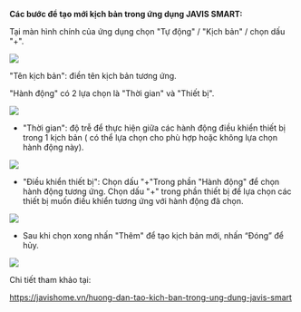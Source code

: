 **Các bước để tạo mới kịch bản trong ứng dụng JAVIS SMART:**

Tại màn hình chính của ứng dụng chọn "Tự động" / "Kịch bản" / chọn dấu "+".

![](../assets/Hướng%20dẫn%20cài%20đặt%20JAVIS%20HC\_V2.015.png)

"Tên kịch bản": điền tên kịch bản tương ứng.

"Hành động" có 2 lựa chọn là "Thời gian" và "Thiết bị".

![](../assets/Hướng%20dẫn%20cài%20đặt%20JAVIS%20HC\_V2.016.png)

- "Thời gian": độ trễ để thực hiện giữa các hành động điều khiển thiết bị trong 1 kịch bản ( có thể lựa chọn cho phù hợp hoặc không lựa chọn hành động này).

![](../assets/Hướng%20dẫn%20cài%20đặt%20JAVIS%20HC\_V2.017.png)

- "Điều khiển thiết bị": Chọn dấu "+"Trong phần "Hành động" để chọn hành động tương ứng. Chọn dấu "+" trong phần thiết bị để lựa chọn các thiết bị muốn điều khiển tương ứng với hành động đã chọn.

![](../assets/Hướng%20dẫn%20cài%20đặt%20JAVIS%20HC\_V2.018.png)

- Sau khi chọn xong nhấn "Thêm" để tạo kịch bản mới, nhấn “Đóng” để hủy.

![](../assets/Hướng%20dẫn%20cài%20đặt%20JAVIS%20HC\_V2.019.png)

Chi tiết tham khảo tại:

<https://javishome.vn/huong-dan-tao-kich-ban-trong-ung-dung-javis-smart>